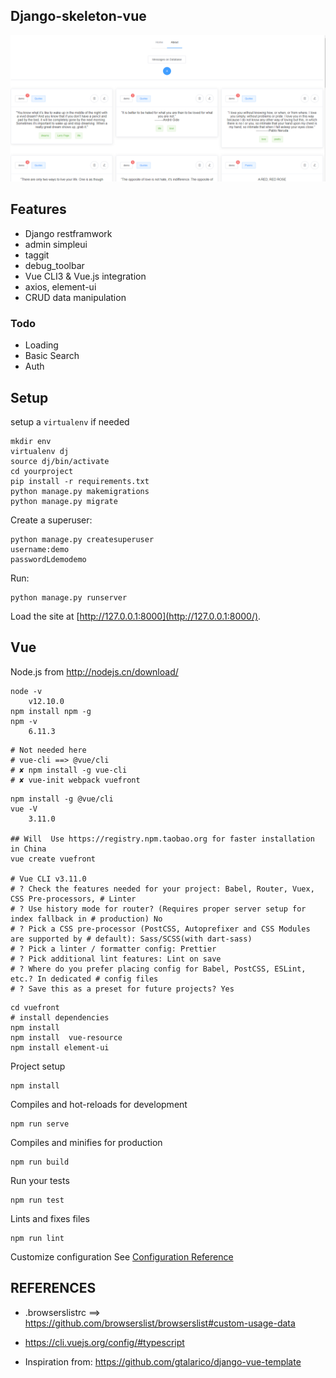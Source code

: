 ## Django-skeleton-vue

![](static/assets.png)

## Features

- Django restframwork
- admin simpleui
- taggit
- debug_toolbar
- Vue CLI3 & Vue.js integration
- axios, element-ui
- CRUD data manipulation

### Todo

- Loading
- Basic Search
- Auth

## Setup

setup a `virtualenv` if needed

```
mkdir env
virtualenv dj
source dj/bin/activate
cd yourproject
pip install -r requirements.txt
python manage.py makemigrations
python manage.py migrate
```

Create a superuser:

```
python manage.py createsuperuser
username:demo
passwordLdemodemo
```

Run:

```
python manage.py runserver
```

Load the site at [http://127.0.0.1:8000](http://127.0.0.1:8000/).

## Vue

Node.js from http://nodejs.cn/download/

```
node -v
	v12.10.0
npm install npm -g
npm -v
	6.11.3
```

```
# Not needed here
# vue-cli ==> @vue/cli
# ✘ npm install -g vue-cli
# ✘ vue-init webpack vuefront
```

```
npm install -g @vue/cli
vue -V
	3.11.0

## Will  Use https://registry.npm.taobao.org for faster installation in China
vue create vuefront 

# Vue CLI v3.11.0
# ? Check the features needed for your project: Babel, Router, Vuex, CSS Pre-processors, # Linter
# ? Use history mode for router? (Requires proper server setup for index fallback in # production) No
# ? Pick a CSS pre-processor (PostCSS, Autoprefixer and CSS Modules are supported by # default): Sass/SCSS(with dart-sass)
# ? Pick a linter / formatter config: Prettier
# ? Pick additional lint features: Lint on save
# ? Where do you prefer placing config for Babel, PostCSS, ESLint, etc.? In dedicated # config files
# ? Save this as a preset for future projects? Yes
```

```
cd vuefront
# install dependencies
npm install
npm install  vue-resource
npm install element-ui
```

Project setup
```
npm install
```

Compiles and hot-reloads for development
```
npm run serve
```

Compiles and minifies for production
```
npm run build
```
Run your tests
```
npm run test
```

Lints and fixes files
```
npm run lint
```

Customize configuration
See [Configuration Reference](https://cli.vuejs.org/config/)



## REFERENCES

- .browserslistrc ==> https://github.com/browserslist/browserslist#custom-usage-data

- https://cli.vuejs.org/config/#typescript

- Inspiration from: https://github.com/gtalarico/django-vue-template

